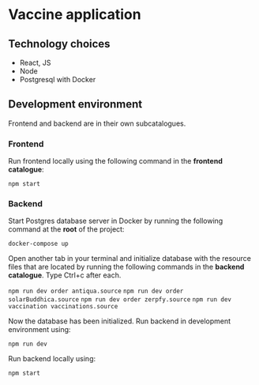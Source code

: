 # Vaccine application

## Technology choices
- React, JS
- Node
- Postgresql with Docker

## Development environment

Frontend and backend are in their own subcatalogues. 

### Frontend

Run frontend locally using the following command in the **frontend catalogue**:

`npm start`

### Backend

Start Postgres database server in Docker by running the following command at the **root** of the project:

`docker-compose up`

Open another tab in your terminal and initialize database with the resource files that are located by running the following commands in the **backend catalogue**. Type Ctrl+c after each.

`npm run dev order antiqua.source` 
`npm run dev order solarBuddhica.source` 
`npm run dev order zerpfy.source` 
`npm run dev vaccination vaccinations.source`

Now the database has been initialized. Run backend in development environment using:

`npm run dev`

Run backend locally using:

`npm start`
